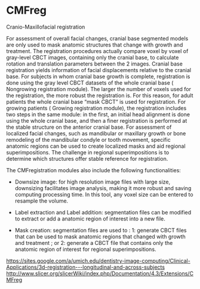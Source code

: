 CMFreg
======

Cranio-Maxillofacial registration

For assessment of overall facial changes, cranial base segmented models are only used to mask anatomic structures that change with growth and treatment. The registration procedures actually compare voxel by voxel of gray-level CBCT images, containing only the cranial base, to calculate rotation and translation parameters between the 2 images. Cranial base registration yields information of facial displacements relative to the cranial base. For subjects in whom cranial base growth is complete, registration is done using the gray level CBCT datasets of the whole cranial base ( Nongrowing registration module). The larger the number of voxels used for the registration, the more robust the registration is. For this reason, for adult patients the whole cranial base “mask CBCT” is used for registration. For growing patients ( Growing registration module), the registration includes two steps in the same module: in the first, an initial head alignment is done using the whole cranial base, and then a finer registration is performed at the stable structure on the anterior cranial base.
For assessment of localized facial changes, such as mandibular or maxillary growth or bone remodeling of the mandibular condyle or tooth movement, specific anatomic regions can be used to create localized masks and aid regional superimpositions. The challenge in regional superimpositions is to determine which structures offer stable reference for registration.

The CMFregistration modules also include the following functionalities:

* Downsize image: for high resolution image files with large size, downsizing facilitates image analysis, making it more robust and saving computing processing time. In this tool, any voxel size can be entered to resample the volume.

* Label extraction and Label addition: segmentation files can be modified to extract or add a anatomic region of interest into a new file.

* Mask creation: segmentation files are used to : 1: generate CBCT files that can be used to mask anatomic regions that changed with growth and treatment ; or 2: generate a CBCT file that contains only the anatomic region of interest for regional superimpositions.

https://sites.google.com/a/umich.edu/dentistry-image-computing/Clinical-Applications/3d-registration---longitudinal-and-across-subjects
http://www.slicer.org/slicerWiki/index.php/Documentation/4.3/Extensions/CMFreg
